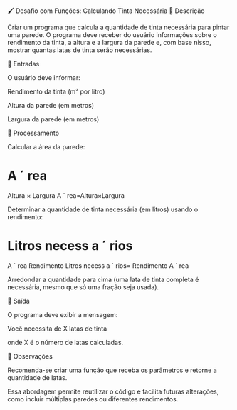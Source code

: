 🖌️ Desafio com Funções: Calculando Tinta Necessária
📄 Descrição

Criar um programa que calcula a quantidade de tinta necessária para pintar uma parede. O programa deve receber do usuário informações sobre o rendimento da tinta, a altura e a largura da parede e, com base nisso, mostrar quantas latas de tinta serão necessárias.

🔹 Entradas

O usuário deve informar:

Rendimento da tinta (m² por litro)

Altura da parede (em metros)

Largura da parede (em metros)

🔹 Processamento

Calcular a área da parede:

A
ˊ
rea
=
Altura
×
Largura
A
ˊ
rea=Altura×Largura

Determinar a quantidade de tinta necessária (em litros) usando o rendimento:

Litros necess
a
ˊ
rios
=
A
ˊ
rea
Rendimento
Litros necess
a
ˊ
rios=
Rendimento
A
ˊ
rea
	​


Arredondar a quantidade para cima (uma lata de tinta completa é necessária, mesmo que só uma fração seja usada).

🔹 Saída

O programa deve exibir a mensagem:

Você necessita de X latas de tinta


onde X é o número de latas calculadas.

🔹 Observações

Recomenda-se criar uma função que receba os parâmetros e retorne a quantidade de latas.

Essa abordagem permite reutilizar o código e facilita futuras alterações, como incluir múltiplas paredes ou diferentes rendimentos.
